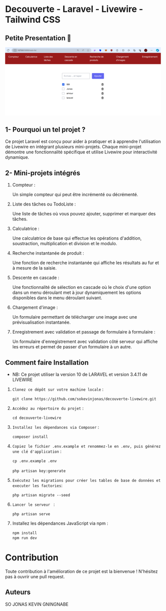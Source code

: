 # Decouverte - Laravel - Livewire - Tailwind CSS

## Petite Presentation 🤔

![alt text](<public/Screenshot 2024-04-27 061917.png>)

## 1- Pourquoi un tel projet ?

Ce projet Laravel est conçu pour aider à pratiquer et à apprendre l'utilisation de Livewire en intégrant plusieurs mini-projets. Chaque mini-projet démontre une fonctionnalité spécifique et utilise Livewire pour interactivité dynamique.

## 2- Mini-projets intégrés

1. Compteur :

    Un simple compteur qui peut être incrémenté ou décrémenté.

2. Liste des tâches ou TodoListe :

    Une liste de tâches où vous pouvez ajouter, supprimer et marquer des tâches.

3. Calculatrice :

    Une calculatrice de base qui effectue les opérations d'addition, soustraction, multiplication et division et le modulo.

4. Recherche instantanée de produit :

    Une fonction de recherche instantanée qui affiche les résultats au fur et à mesure de la saisie.

5. Descente en cascade :

    Une fonctionnalité de sélection en cascade où le choix d'une option dans un menu déroulant met à jour dynamiquement les options disponibles dans le menu déroulant suivant.

6. Chargement d'image :

    Un formulaire permettant de télécharger une image avec une prévisualisation instantanée.

7. Enregistrement avec validation et passage de formulaire à formulaire :

    Un formulaire d'enregistrement avec validation côté serveur qui affiche les erreurs et permet de passer d'un formulaire à un autre.

## Comment faire Installation

-   NB: Ce projet utiliser la version 10 de LARAVEL et version 3.4.11 de LIVEWIRE

1.  `Clonez ce dépôt sur votre machine locale` :

        git clone https://github.com/sokevinjonas/decouverte-livewire.git

2.  `Accédez au répertoire du projet` :

        cd decouverte-livewire

3.  `Installez les dépendances via Composer` :

        composer install

4.  `Copiez le fichier .env.example et renommez-le en .env, puis générez une clé d'application` :

        cp .env.example .env

        php artisan key:generate

5.  `Exécutez les migrations pour créer les tables de base de données et executer les factories`:

        php artisan migrate --seed

6.  `Lancer le serveur ` :

        php artisan serve

7.  Installez les dépendances JavaScript via npm :

        npm install
        npm run dev

# Contribution

Toute contribution à l'amélioration de ce projet est la bienvenue ! N'hésitez pas à ouvrir une pull request.

## Auteurs

SO JONAS KEVIN GNINGNABE

